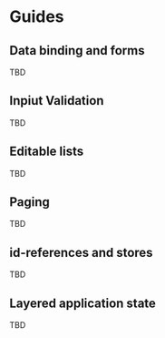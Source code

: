 # Guides

## Data binding and forms

TBD

## Inpiut Validation

TBD

## Editable lists

TBD

## Paging

TBD

## id-references and stores

TBD

## Layered application state

TBD